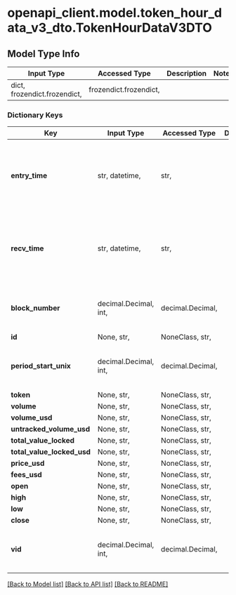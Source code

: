 # openapi_client.model.token_hour_data_v3_dto.TokenHourDataV3DTO

## Model Type Info
Input Type | Accessed Type | Description | Notes
------------ | ------------- | ------------- | -------------
dict, frozendict.frozendict,  | frozendict.frozendict,  |  | 

### Dictionary Keys
Key | Input Type | Accessed Type | Description | Notes
------------ | ------------- | ------------- | ------------- | -------------
**entry_time** | str, datetime,  | str,  |  | [optional] value must conform to RFC-3339 date-time
**recv_time** | str, datetime,  | str,  |  | [optional] value must conform to RFC-3339 date-time
**block_number** | decimal.Decimal, int,  | decimal.Decimal,  |  | [optional] value must be a 64 bit integer
**id** | None, str,  | NoneClass, str,  |  | [optional] 
**period_start_unix** | decimal.Decimal, int,  | decimal.Decimal,  |  | [optional] value must be a 32 bit integer
**token** | None, str,  | NoneClass, str,  |  | [optional] 
**volume** | None, str,  | NoneClass, str,  |  | [optional] 
**volume_usd** | None, str,  | NoneClass, str,  |  | [optional] 
**untracked_volume_usd** | None, str,  | NoneClass, str,  |  | [optional] 
**total_value_locked** | None, str,  | NoneClass, str,  |  | [optional] 
**total_value_locked_usd** | None, str,  | NoneClass, str,  |  | [optional] 
**price_usd** | None, str,  | NoneClass, str,  |  | [optional] 
**fees_usd** | None, str,  | NoneClass, str,  |  | [optional] 
**open** | None, str,  | NoneClass, str,  |  | [optional] 
**high** | None, str,  | NoneClass, str,  |  | [optional] 
**low** | None, str,  | NoneClass, str,  |  | [optional] 
**close** | None, str,  | NoneClass, str,  |  | [optional] 
**vid** | decimal.Decimal, int,  | decimal.Decimal,  |  | [optional] value must be a 64 bit integer

[[Back to Model list]](../../README.md#documentation-for-models) [[Back to API list]](../../README.md#documentation-for-api-endpoints) [[Back to README]](../../README.md)

